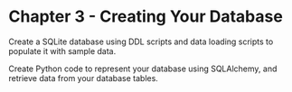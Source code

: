 # Chapter 3 - Creating Your Database

Create a SQLite database using DDL scripts and data loading scripts to populate it with sample data.

Create Python code to represent your database using SQLAlchemy, and retrieve data from your database tables.
